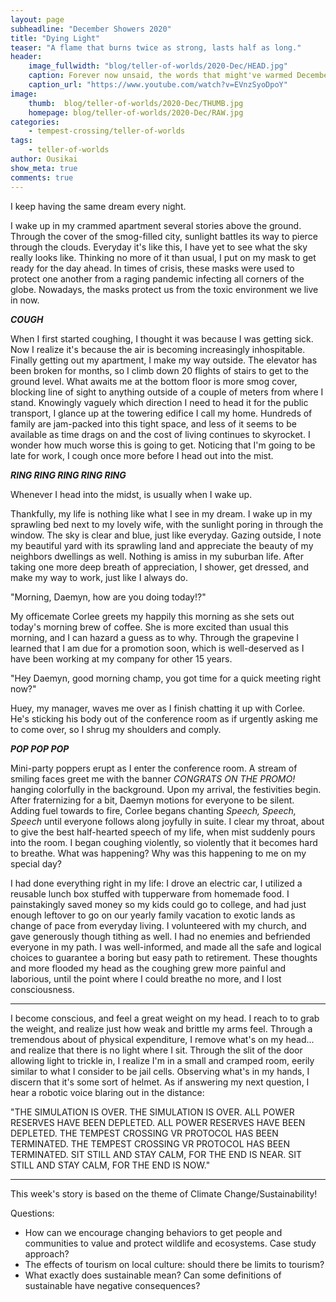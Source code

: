 ```yaml
---
layout: page
subheadline: "December Showers 2020"
title: "Dying Light"
teaser: "A flame that burns twice as strong, lasts half as long."
header:
    image_fullwidth: "blog/teller-of-worlds/2020-Dec/HEAD.jpg"
    caption: Forever now unsaid, the words that might've warmed December...
    caption_url: "https://www.youtube.com/watch?v=EVnzSyoDpoY"
image:
    thumb:  blog/teller-of-worlds/2020-Dec/THUMB.jpg
    homepage: blog/teller-of-worlds/2020-Dec/RAW.jpg
categories:
    - tempest-crossing/teller-of-worlds
tags:   
    - teller-of-worlds
author: Ousikai
show_meta: true
comments: true
---
```

I keep having the same dream every night.

I wake up in my crammed apartment several stories above the ground. Through the cover of the smog-filled city, sunlight battles its way to pierce through the clouds. Everyday it's like this, I have yet to see what the sky really looks like. Thinking no more of it than usual, I put on my mask to get ready for the day ahead. In times of crisis, these masks were used to protect one another from a raging pandemic infecting all corners of the globe. Nowadays, the masks protect us from the toxic environment we live in now. 

***COUGH***

When I first started coughing, I thought it was because I was getting sick. Now  I realize it's because the air is becoming increasingly inhospitable. Finally getting out my apartment, I make my way outside. The elevator has been broken for months, so I climb down 20 flights of stairs to get to the ground level. What awaits me at the bottom floor is more smog cover, blocking line of sight to anything outside of a couple of meters from where I stand. Knowingly vaguely which direction I need to head it for the public transport, I glance up at the towering edifice I call my home. Hundreds of family are jam-packed into this tight space, and less of it seems to be available as time drags on and the cost of living continues to skyrocket. I wonder how much worse this is going to get. Noticing that I'm going to be late for work, I cough once more before I head out into the mist.

***RING RING RING RING RING***

Whenever I head into the midst, is usually when I wake up.

Thankfully, my life is nothing like what I see in my dream. I wake up in my sprawling bed next to my lovely wife, with the sunlight poring in through the window. The sky is clear and blue, just like everyday. Gazing outside, I note my beautiful yard with its sprawling land and appreciate the beauty of my neighbors dwellings as well. Nothing is amiss in my suburban life. After taking one more deep breath of appreciation, I shower, get dressed, and make my way to work, just like I always do. 

"Morning, Daemyn, how are you doing today!?"

My officemate Corlee greets my happily this morning as she sets out today's morning brew of coffee. She is more excited than usual this morning, and I can hazard a guess as to why. Through the grapevine I learned that I am due for a promotion soon, which is well-deserved as I have been working at my company for other 15 years. 

"Hey Daemyn, good morning champ, you got time for a quick meeting right now?"  

Huey, my manager, waves me over as I finish chatting it up with Corlee. He's sticking his body out of the conference room as if urgently asking me to come over, so I shrug my shoulders and comply.

***POP POP POP***

Mini-party poppers erupt as I enter the conference room. A stream of smiling faces greet me with the banner *CONGRATS ON THE PROMO!*  hanging colorfully in the background. Upon my arrival, the festivities begin. After fraternizing for a bit, Daemyn motions for everyone to be silent. Adding fuel towards to fire, Corlee begans chanting *Speech, Speech, Speech* until everyone follows along joyfully in suite. I clear my throat, about to give the best half-hearted speech of my life, when mist suddenly pours into the room. I began coughing violently, so violently that it becomes hard to breathe. What was happening? Why was this happening to me on my special day?

 I had done everything right in my life: I drove an electric car, I utilized a reusable lunch box stuffed with tupperware from homemade food. I painstakingly saved money so my kids could go to college, and had just enough leftover to go on our yearly family vacation to exotic lands as change of pace from everyday living. I volunteered with my church, and gave generously though tithing as well.  I had no enemies and befriended everyone in my path. I was well-informed, and made all the safe and logical choices to guarantee a boring but easy path to retirement. These thoughts and more flooded my head as the coughing grew more painful and laborious, until the point where I could breathe no more, and I lost consciousness.
 
 ----

 I become conscious, and feel a great weight on my head. I reach to to grab the weight, and realize just how weak and brittle my arms feel. Through a tremendous about of physical expenditure, I remove what's on my head... and realize that there is no light where I sit. Through the slit of the door allowing light to trickle in, I realize I'm in a small and cramped room, eerily similar to what I consider to be jail cells. Observing what's in my hands, I discern that it's some sort of helmet. As if answering my next question, I hear a robotic voice blaring out in the distance:  
   
 "THE SIMULATION IS OVER. THE SIMULATION IS OVER. ALL POWER RESERVES HAVE BEEN DEPLETED. ALL POWER RESERVES HAVE BEEN DEPLETED. THE TEMPEST CROSSING VR PROTOCOL HAS BEEN TERMINATED. THE TEMPEST CROSSING VR PROTOCOL HAS BEEN TERMINATED. SIT STILL AND STAY CALM, FOR THE END IS NEAR. SIT STILL AND STAY CALM, FOR THE END IS NOW."

------

This week's story is based on the theme of  Climate Change/Sustainability!

Questions: 
* How can we encourage changing behaviors to get people and communities to value and protect wildlife and ecosystems. Case study approach?
* The effects of tourism on local culture: should there be limits to tourism?
* What exactly does sustainable mean? Can some definitions of sustainable have negative consequences?
 
